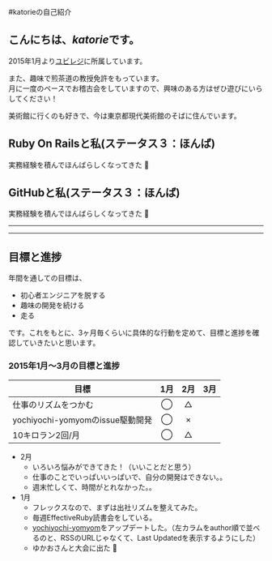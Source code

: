 #katorieの自己紹介

## こんにちは、*katorie*です。  
2015年1月より[ユビレジ](https://ubiregi.com/)に所属しています。

また、趣味で煎茶道の教授免許をもっています。  
月に一度のペースでお稽古会をしていますので、興味のある方はぜひ遊びにいらしてください！  

美術館に行くのも好きで、今は東京都現代美術館のそばに住んでいます。　　


## Ruby On Railsと私(ステータス３：ほんば)
実務経験を積んでほんばらしくなってきた :seedling:


## GitHubと私(ステータス３：ほんば)
実務経験を積んでほんばらしくなってきた :seedling:


***


***


## 目標と進捗
年間を通しての目標は、
- 初心者エンジニアを脱する
- 趣味の開発を続ける
- 走る  

です。これをもとに、3ヶ月毎くらいに具体的な行動を定めて、目標と進捗を確認していきたいと思います。


### 2015年1月〜3月の目標と進捗
| 目標 | 1月 | 2月 | 3月 |
| ---- |:---:|:---:|:---:|
|仕事のリズムをつかむ|◯|△||
|yochiyochi-yomyomのissue駆動開発|◯|×||
|10キロラン2回/月|◯|△||
- 2月
  - いろいろ悩みができてきた！（いいことだと思う）
  - 仕事のことでいっぱいいっぱいで、自分の開発はできない。。
  - 週末忙しくて、時間がとれなかった。。
- 1月
  - フレックスなので、まずは出社リズムを整えてみた。
  - 毎週EffectiveRuby読書会をしている。
  - [yochiyochi-yomyom](http://yochiyochi-yomyom.herokuapp.com/)をアップデートした。（左カラムをauthor順で並べるのと、RSSのURLじゃなくて、Last Updatedを表示するようにした）
  - ゆかおさんと大会に出た :tada:
